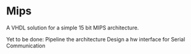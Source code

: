 # Mips

A VHDL solution for a simple 15 bit MIPS architecture.

Yet to be done:
  Pipeline the architecture
  Design a hw interface for Serial Communication

